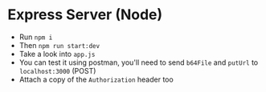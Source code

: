 # Express Server (Node)

- Run `npm i`
- Then `npm run start:dev`
- Take a look into `app.js`
- You can test it using postman, you'll need to send `b64File` and `putUrl` to `localhost:3000` (POST)
- Attach a copy of the `Authorization` header too
